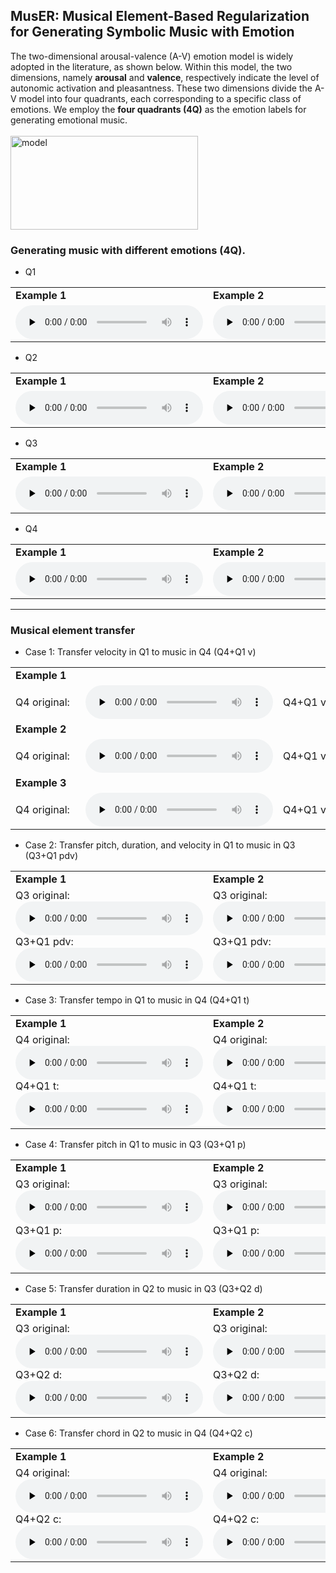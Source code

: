 
## MusER: Musical Element-Based Regularization for Generating Symbolic Music with Emotion
The two-dimensional arousal-valence (A-V) emotion model is widely adopted in the literature, as shown below. Within this model, the two dimensions, namely **arousal** and **valence**, respectively indicate the level of autonomic activation and pleasantness. These two dimensions divide the A-V model into four quadrants, each corresponding to a specific class of emotions. We employ the **four quadrants (4Q)** as the emotion labels for generating emotional music.
<br>
<br>
<img src="https://tayjsl97.github.io/images/VA_model.jpg" width="300" height="150" alt="model"/>
### Generating music with different emotions (4Q).

- Q1

<div style="text-align: left">
<table>
    <tr>
        <td><strong>Example 1</strong></td> 
        <td><strong>Example 2</strong></td> 
        <td><strong>Example 3</strong></td> 
   </tr>
    <tr>
  		<td>
        <div style="width: 17em"></div>
        <div>
        <audio id="audio" controls="" preload="none">
            <source id="mp3" src="https://tayjsl97.github.io/demos/aaai_music/0-Q1.mp3">
        </audio>
        </div>
        </td> 
        <td>
        <div style="width: 17em"></div>
        <div>
        <audio id="audio" controls="" preload="none">
            <source id="mp3" src="https://tayjsl97.github.io/demos/aaai_music/1-Q1.mp3">
        </audio>
        </div>
        </td> 
        <td>
        <div style="width: 17em"></div>
        <div>
        <audio id="audio" controls="" preload="none">
            <source id="mp3" src="https://tayjsl97.github.io/demos/aaai_music/2-Q1.mp3">
        </audio>
        </div>
        </td> 
    </tr>
</table>
</div>

- Q2

<div style="text-align: left">
<table>
    <tr>
        <td><strong>Example 1</strong></td> 
        <td><strong>Example 2</strong></td> 
        <td><strong>Example 3</strong></td> 
   </tr>
    <tr>
  		<td>
        <div style="width: 17em"></div>
        <div>
        <audio id="audio" controls="" preload="none">
            <source id="mp3" src="https://tayjsl97.github.io/demos/aaai_music/3-Q2.mp3">
        </audio>
        </div>
        </td> 
        <td>
        <div style="width: 17em"></div>
        <div>
        <audio id="audio" controls="" preload="none">
            <source id="mp3" src="https://tayjsl97.github.io/demos/aaai_music/4-Q2.mp3">
        </audio>
        </div>
        </td> 
        <td>
        <div style="width: 17em"></div>
        <div>
        <audio id="audio" controls="" preload="none">
            <source id="mp3" src="https://tayjsl97.github.io/demos/aaai_music/5-Q2.mp3">
        </audio>
        </div>
        </td> 
    </tr>
</table>
</div>

- Q3

<div style="text-align: left">
<table>
    <tr>
        <td><strong>Example 1</strong></td> 
        <td><strong>Example 2</strong></td> 
        <td><strong>Example 3</strong></td> 
   </tr>
    <tr>
  		<td>
        <div style="width: 17em"></div>
        <div>
        <audio id="audio" controls="" preload="none">
            <source id="mp3" src="https://tayjsl97.github.io/demos/aaai_music/6-Q3.mp3">
        </audio>
        </div>
        </td> 
        <td>
        <div style="width: 17em"></div>
        <div>
        <audio id="audio" controls="" preload="none">
            <source id="mp3" src="https://tayjsl97.github.io/demos/aaai_music/7-Q3.mp3">
        </audio>
        </div>
        </td> 
        <td>
        <div style="width: 17em"></div>
        <div>
        <audio id="audio" controls="" preload="none">
            <source id="mp3" src="https://tayjsl97.github.io/demos/aaai_music/8-Q3.mp3">
        </audio>
        </div>
        </td> 
    </tr>
</table>
</div>

- Q4

<div style="text-align: left">
<table>
    <tr>
        <td><strong>Example 1</strong></td> 
        <td><strong>Example 2</strong></td> 
        <td><strong>Example 3</strong></td> 
   </tr>
    <tr>
  		<td>
        <div style="width: 17em"></div>
        <div>
        <audio id="audio" controls="" preload="none">
            <source id="mp3" src="https://tayjsl97.github.io/demos/aaai_music/9-Q4.mp3">
        </audio>
        </div>
        </td> 
        <td>
        <div style="width: 17em"></div>
        <div>
        <audio id="audio" controls="" preload="none">
            <source id="mp3" src="https://tayjsl97.github.io/demos/aaai_music/10-Q4.mp3">
        </audio>
        </div>
        </td> 
        <td>
        <div style="width: 17em"></div>
        <div>
        <audio id="audio" controls="" preload="none">
            <source id="mp3" src="https://tayjsl97.github.io/demos/aaai_music/11-Q4.mp3">
        </audio>
        </div>
        </td> 
    </tr>
</table>
</div>

---


### Musical element transfer

- Case 1: Transfer velocity in Q1 to music in Q4 (Q4+Q1 v)

<table>
    <div style="text-align: left">
    <tr>
        <td><strong>Example 1</strong></td> 
        <td> </td>
        <td> </td>
        <td> </td>
    </tr>
    <tr>
  		<td>
        <div style="width: 6em;text-align: right"></div>
        Q4 original: 
        </td> 
        <td>
        <audio id="audio" controls="" preload="none">
            <source id="mp3" src="https://tayjsl97.github.io/demos/aaai_music/0-Q4_original.mp3">
        </audio>
        </td>
        <td>
        <div style="width: 5em"></div>
        Q4+Q1 v: 
        </td>
        <td>
        <audio id="audio" controls="" preload="none">
            <source id="mp3" src="https://tayjsl97.github.io/demos/aaai_music/0-Q4+Q1 velocity.mp3">
        </audio>
        </td>
    </tr>
    <tr>
        <td><strong>Example 2</strong></td> 
        <td></td>
        <td></td>
        <td></td>
    </tr>
    <tr>
  		<td>
        <div style="width: 6em"></div>
        Q4 original: 
        </td> 
        <td>
        <audio id="audio" controls="" preload="none">
            <source id="mp3" src="https://tayjsl97.github.io/demos/aaai_music/1-Q4_original.mp3">
        </audio>
        </td>
        <td>
        <div style="width: 5em"></div>
        Q4+Q1 v: 
        </td>
        <td>
        <audio id="audio" controls="" preload="none">
            <source id="mp3" src="https://tayjsl97.github.io/demos/aaai_music/1-Q4+Q1 velocity.mp3">
        </audio>
        </td>
    </tr>
    <tr>
        <td><strong>Example 3</strong></td> 
        <td></td>
        <td></td>
        <td></td>
    </tr>
    <tr>
  		<td>
        <div style="width: 6em"></div>
        Q4 original: 
        </td> 
        <td>
        <audio id="audio" controls="" preload="none">
            <source id="mp3" src="https://tayjsl97.github.io/demos/aaai_music/2-Q4_original.mp3">
        </audio>
        </td>
        <td>
        <div style="width: 5em"></div>
        Q4+Q1 v: 
        </td>
        <td>
        <audio id="audio" controls="" preload="none">
            <source id="mp3" src="https://tayjsl97.github.io/demos/aaai_music/2-Q4+Q1 velocity.mp3">
        </audio>
        </td>
    </tr>
</table>
</div>

- Case 2: Transfer pitch, duration, and velocity in Q1 to music in Q3 (Q3+Q1 pdv)

<div style="text-align: left">
<table>
    <tr>
        <td><strong>Example 1</strong></td> 
        <td><strong>Example 2</strong></td> 
        <td><strong>Example 3</strong></td> 
   </tr>
    <tr>
  		<td>
        <div style="width: 17em"></div>
        <div>
        Q3 original: <audio id="audio" controls="" preload="none">
            <source id="mp3" src="https://tayjsl97.github.io/demos/aaai_music/3-Q3_original.mp3">
        </audio><br>
        Q3+Q1 pdv: <audio id="audio" controls="" preload="none">
            <source id="mp3" src="https://tayjsl97.github.io/demos/aaai_music/3-Q3+Q1 pitch, duration and velocity.mp3">
        </audio>
        </div>
        </td> 
        <td>
        <div style="width: 17em"></div>
        <div>
        Q3 original: <audio id="audio" controls="" preload="none">
            <source id="mp3" src="https://tayjsl97.github.io/demos/aaai_music/4-Q3_original.mp3">
        </audio><br>
        Q3+Q1 pdv: <audio id="audio" controls="" preload="none">
            <source id="mp3" src="https://tayjsl97.github.io/demos/aaai_music/4-Q3+Q1 pitch, duration and velocity.mp3">
        </audio>
        </div>
        </td> 
        <td>
        <div style="width: 17em"></div>
        <div>
        Q3 original: <audio id="audio" controls="" preload="none">
            <source id="mp3" src="https://tayjsl97.github.io/demos/aaai_music/5-Q3_original.mp3">
        </audio><br>
        Q3+Q1 pdv: <audio id="audio" controls="" preload="none">
            <source id="mp3" src="https://tayjsl97.github.io/demos/aaai_music/5-Q3+Q1 pitch, duration and velocity.mp3">
        </audio>
        </div>
        </td> 
    </tr>
</table>
</div>

- Case 3: Transfer tempo in Q1 to music in Q4 (Q4+Q1 t)

<div style="text-align: left">
<table>
    <tr>
        <td><strong>Example 1</strong></td> 
        <td><strong>Example 2</strong></td> 
        <td><strong>Example 3</strong></td> 
   </tr>
    <tr>
  		<td>
        <div style="width: 17em"></div>
        <div>
        Q4 original: <audio id="audio" controls="" preload="none">
            <source id="mp3" src="https://tayjsl97.github.io/demos/aaai_music/6-Q4_original.mp3">
        </audio><br>
        Q4+Q1 t: <audio id="audio" controls="" preload="none">
            <source id="mp3" src="https://tayjsl97.github.io/demos/aaai_music/6-Q4+Q1 tempo.mp3">
        </audio>
        </div>
        </td> 
        <td>
        <div style="width: 17em"></div>
        <div>
        Q4 original: <audio id="audio" controls="" preload="none">
            <source id="mp3" src="https://tayjsl97.github.io/demos/aaai_music/7-Q4_original.mp3">
        </audio><br>
        Q4+Q1 t: <audio id="audio" controls="" preload="none">
            <source id="mp3" src="https://tayjsl97.github.io/demos/aaai_music/7-Q4+Q1 tempo.mp3">
        </audio>
        </div>
        </td> 
        <td>
        <div style="width: 17em"></div>
        <div>
        Q4 original: <audio id="audio" controls="" preload="none">
            <source id="mp3" src="https://tayjsl97.github.io/demos/aaai_music/8-Q4_original.mp3">
        </audio><br>
        Q4+Q1 t: <audio id="audio" controls="" preload="none">
            <source id="mp3" src="https://tayjsl97.github.io/demos/aaai_music/8-Q4+Q1 tempo.mp3">
        </audio>
        </div>
        </td> 
    </tr>
</table>
</div>

- Case 4: Transfer pitch in Q1 to music in Q3 (Q3+Q1 p)

<div style="text-align: left">
<table>
    <tr>
        <td><strong>Example 1</strong></td> 
        <td><strong>Example 2</strong></td> 
        <td><strong>Example 3</strong></td> 
   </tr>
    <tr>
  		<td>
        <div style="width: 17em"></div>
        <div>
        Q3 original: <audio id="audio" controls="" preload="none">
            <source id="mp3" src="https://tayjsl97.github.io/demos/aaai_music/9-Q3_original.mp3">
        </audio><br>
        Q3+Q1 p: <audio id="audio" controls="" preload="none">
            <source id="mp3" src="https://tayjsl97.github.io/demos/aaai_music/9-Q3+Q1 pitch.mp3">
        </audio>
        </div>
        </td> 
        <td>
        <div style="width: 17em"></div>
        <div>
        Q3 original: <audio id="audio" controls="" preload="none">
            <source id="mp3" src="https://tayjsl97.github.io/demos/aaai_music/10-Q3_original.mp3">
        </audio><br>
        Q3+Q1 p: <audio id="audio" controls="" preload="none">
            <source id="mp3" src="https://tayjsl97.github.io/demos/aaai_music/10-Q3+Q1 pitch.mp3">
        </audio>
        </div>
        </td> 
        <td>
        <div style="width: 17em"></div>
        <div>
        Q3 original: <audio id="audio" controls="" preload="none">
            <source id="mp3" src="https://tayjsl97.github.io/demos/aaai_music/11-Q3_original.mp3">
        </audio><br>
        Q3+Q1 p: <audio id="audio" controls="" preload="none">
            <source id="mp3" src="https://tayjsl97.github.io/demos/aaai_music/11-Q3+Q1 pitch.mp3">
        </audio>
        </div>
        </td> 
    </tr>
</table>
</div>

- Case 5: Transfer duration in Q2 to music in Q3 (Q3+Q2 d)

<div style="text-align: left">
<table>
    <tr>
        <td><strong>Example 1</strong></td> 
        <td><strong>Example 2</strong></td> 
        <td><strong>Example 3</strong></td> 
   </tr>
    <tr>
  		<td>
        <div style="width: 17em"></div>
        <div>
        Q3 original: <audio id="audio" controls="" preload="none">
            <source id="mp3" src="https://tayjsl97.github.io/demos/aaai_music/12-Q3_original.mp3">
        </audio><br>
        Q3+Q2 d: <audio id="audio" controls="" preload="none">
            <source id="mp3" src="https://tayjsl97.github.io/demos/aaai_music/12-Q3+Q2 duration.mp3">
        </audio>
        </div>
        </td> 
        <td>
        <div style="width: 17em"></div>
        <div>
        Q3 original: <audio id="audio" controls="" preload="none">
            <source id="mp3" src="https://tayjsl97.github.io/demos/aaai_music/13-Q3_original.mp3">
        </audio><br>
        Q3+Q2 d: <audio id="audio" controls="" preload="none">
            <source id="mp3" src="https://tayjsl97.github.io/demos/aaai_music/13-Q3+Q2 duration.mp3">
        </audio>
        </div>
        </td> 
        <td>
        <div style="width: 17em"></div>
        <div>
        Q3 original: <audio id="audio" controls="" preload="none">
            <source id="mp3" src="https://tayjsl97.github.io/demos/aaai_music/14-Q3_original.mp3">
        </audio><br>
        Q3+Q2 d: <audio id="audio" controls="" preload="none">
            <source id="mp3" src="https://tayjsl97.github.io/demos/aaai_music/14-Q3+Q2 duration.mp3">
        </audio>
        </div>
        </td> 
    </tr>
</table>
</div>

- Case 6: Transfer chord in Q2 to music in Q4 (Q4+Q2 c)

<div style="text-align: left">
<table>
    <tr>
        <td><strong>Example 1</strong></td> 
        <td><strong>Example 2</strong></td> 
        <td><strong>Example 3</strong></td> 
   </tr>
    <tr>
  		<td>
        <div style="width: 17em"></div>
        <div>
        Q4 original: <audio id="audio" controls="" preload="none">
            <source id="mp3" src="https://tayjsl97.github.io/demos/aaai_music/15-Q4_original.mp3">
        </audio><br>
        Q4+Q2 c: <audio id="audio" controls="" preload="none">
            <source id="mp3" src="https://tayjsl97.github.io/demos/aaai_music/15-Q4+Q2 chord.mp3">
        </audio>
        </div>
        </td> 
        <td>
        <div style="width: 17em"></div>
        <div>
        Q4 original: <audio id="audio" controls="" preload="none">
            <source id="mp3" src="https://tayjsl97.github.io/demos/aaai_music/16-Q4_original.mp3">
        </audio><br>
        Q4+Q2 c: <audio id="audio" controls="" preload="none">
            <source id="mp3" src="https://tayjsl97.github.io/demos/aaai_music/16-Q4+Q2 chord.mp3">
        </audio>
        </div>
        </td> 
        <td>
        <div style="width: 17em"></div>
        <div>
        Q4 original: <audio id="audio" controls="" preload="none">
            <source id="mp3" src="https://tayjsl97.github.io/demos/aaai_music/17-Q4_original.mp3">
        </audio><br>
        Q4+Q2 c: <audio id="audio" controls="" preload="none">
            <source id="mp3" src="https://tayjsl97.github.io/demos/aaai_music/17-Q4+Q2 chord.mp3">
        </audio>
        </div>
        </td> 
    </tr>
</table>
</div>

